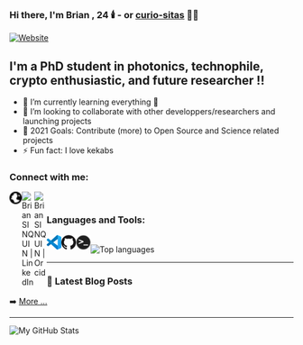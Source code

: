 ### Hi there, I'm Brian , 24 🕯️ - or [curio-sitas][website] 🧑‍🎓

[![Website](https://img.shields.io/website?label=curiositas.me&style=for-the-badge&url=https%3A%2F%2Fcuriositas.me)](https://curiositas.me)

## I'm a PhD student in photonics, technophile, crypto enthusiastic, and future researcher !!

- 🌱 I’m currently learning everything 🤣
- 👯 I’m looking to collaborate with other developpers/researchers and launching projects
- 🥅 2021 Goals: Contribute (more) to Open Source and Science related projects
- ⚡ Fun fact: I love kekabs

### Connect with me:

[<img align="left" alt="curiositas.me" width="22px" src="https://raw.githubusercontent.com/iconic/open-iconic/master/svg/globe.svg" />][website]
[<img align="left" alt="Brian SINQUIN | LinkedIn" width="22px" src="https://cdn.jsdelivr.net/npm/simple-icons@v3/icons/linkedin.svg" />][linkedin]
[<img align="left" alt="Brian SINQUIN | Orcid" width="22px" src="https://cdn.jsdelivr.net/npm/simple-icons@v3/icons/orcid.svg" />][orcid]



<br />

### Languages and Tools:

<img align="left" alt="Visual Studio Code" width="26px" src="https://raw.githubusercontent.com/github/explore/80688e429a7d4ef2fca1e82350fe8e3517d3494d/topics/visual-studio-code/visual-studio-code.png" />
<img align="left" alt="GitHub" width="26px" src="https://raw.githubusercontent.com/github/explore/78df643247d429f6cc873026c0622819ad797942/topics/github/github.png" />
<img align="left" alt="Terminal" width="26px" src="https://raw.githubusercontent.com/github/explore/80688e429a7d4ef2fca1e82350fe8e3517d3494d/topics/terminal/terminal.png" />

<br />

<img align="left" alt="Top languages" src="https://github-readme-stats.vercel.app/api/top-langs/?username=curio-sitas&show_icons=true&hide_border=true" />

<br />

---

### 📕 Latest Blog Posts

<!-- BLOG-POST-LIST:START -->
<!-- BLOG-POST-LIST:END -->

➡️ [More ...](https://curiositas.me)

---

  <img align="left" alt="My GitHub Stats" src="https://github-readme-stats.vercel.app/api?username=curio-sitas&show_icons=true&hide_border=true" />


[website]: https://curiositas.me
[youtube]: https://youtube.com/codeSTACKr
[linkedin]: https://linkedin.com/in/brian-sinquin/
[orcid]: https://orcid.org/0000-0001-8278-394X
